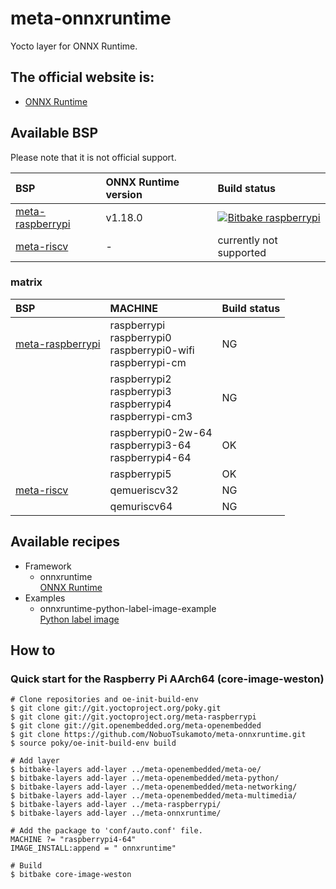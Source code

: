 # meta-onnxruntime

Yocto layer for ONNX Runtime.

## The official website is:
- [ONNX Runtime](https://onnxruntime.ai/)


## Available BSP

Please note that it is not official support.

| BSP | ONNX Runtime version | Build status |
| :-- | :------ | :----------- |
| [meta-raspberrypi](https://github.com/agherzan/meta-raspberrypi) | v1.18.0 | [![Bitbake raspberrypi](https://github.com/NobuoTsukamoto/meta-onnxruntime/actions/workflows/build_rpi.yml/badge.svg?branch=main)](https://github.com/NobuoTsukamoto/meta-onnxruntime/actions/workflows/build_rpi.yml) |
| [meta-riscv](https://github.com/riscv/meta-riscv)                | - | currently not supported |

### matrix

| BSP | MACHINE | Build status |
| :-- | :------ | :----------- |
| [meta-raspberrypi](https://github.com/agherzan/meta-raspberrypi) | raspberrypi<br>raspberrypi0<br>raspberrypi0-wifi<br> raspberrypi-cm | NG |
|  | raspberrypi2<br>raspberrypi3<br>raspberrypi4<br>raspberrypi-cm3 | NG |
|  | raspberrypi0-2w-64<br>raspberrypi3-64<br>raspberrypi4-64 | OK  |
|  | raspberrypi5 | OK |
| [meta-riscv](https://github.com/riscv/meta-riscv) | qemueriscv32 | NG |
|  | qemuriscv64 | NG |

## Available recipes
- Framework
    - onnxruntime  
      [ONNX Runtime](recipes-framework/onnxruntime/onnxruntime_1.18.0.bb)
- Examples
    - onnxruntime-python-label-image-example  
      [Python label image](recipes-examples/onnxruntime/onnxruntime-python-label-image-example.bb)

## How to

### Quick start for the Raspberry Pi AArch64 (core-image-weston)

```
# Clone repositories and oe-init-build-env
$ git clone git://git.yoctoproject.org/poky.git
$ git clone git://git.yoctoproject.org/meta-raspberrypi
$ git clone git://git.openembedded.org/meta-openembedded
$ git clone https://github.com/NobuoTsukamoto/meta-onnxruntime.git
$ source poky/oe-init-build-env build

# Add layer
$ bitbake-layers add-layer ../meta-openembedded/meta-oe/
$ bitbake-layers add-layer ../meta-openembedded/meta-python/
$ bitbake-layers add-layer ../meta-openembedded/meta-networking/
$ bitbake-layers add-layer ../meta-openembedded/meta-multimedia/
$ bitbake-layers add-layer ../meta-raspberrypi/
$ bitbake-layers add-layer ../meta-onnxruntime/

# Add the package to 'conf/auto.conf' file. 
MACHINE ?= "raspberrypi4-64"
IMAGE_INSTALL:append = " onnxruntime"

# Build
$ bitbake core-image-weston
```